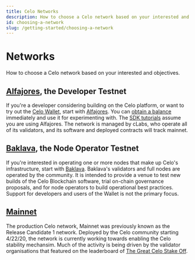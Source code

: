 ```yaml
---
title: Celo Networks
description: How to choose a Celo network based on your interested and objectives.
id: choosing-a-network
slug: /getting-started/choosing-a-network
---
```

# Networks

How to choose a Celo network based on your interested and objectives.

## [Alfajores](/getting-started/alfajores-testnet), the Developer Testnet

If you're a developer considering building on the Celo platform, or want to try out the [Celo Wallet](https://celo.org/build/wallet), start with [Alfajores](/getting-started/alfajores-testnet). You can [obtain a balance](https://celo.org/build/faucet) immediately and use it for experimenting with. The [SDK tutorials](/developer-guide/start) assume you are using Alfajores. The network is managed by cLabs, who operate all of its validators, and its software and deployed contracts will track mainnet.

## [Baklava](/getting-started/baklava-testnet), the Node Operator Testnet 

If you're interested in operating one or more nodes that make up Celo's infrastructure, start with [Baklava](/getting-started/baklava-testnet). Baklava's validators and full nodes are operated by the community. It is intended to provide a venue to test new builds of the Celo Blockchain software, trial on-chain governance proposals, and for node operators to build operational best practices. Support for developers and users of the Wallet is not the primary focus.

## [Mainnet](/getting-started/mainnet) 

The production Celo network, Mainnet was previously known as the Release Candidate 1 network. Deployed by the Celo community starting 4/22/20, the network is currently working towards enabling the Celo stability mechansim. Much of the activity is being driven by the validator organisations that featured on the leaderboard of [The Great Celo Stake Off](https://forum.celo.org/t/the-great-celo-stake-off-the-details/136).
